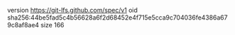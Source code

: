 version https://git-lfs.github.com/spec/v1
oid sha256:44be5fad5c4b56628a6f2d68452e4f715e5cca9c704036fe4386a679c8af8ae4
size 166
